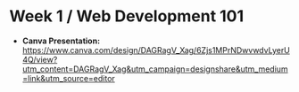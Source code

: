# **Week 1 / Web Development 101**

- **Canva Presentation:** https://www.canva.com/design/DAGRagV_Xag/6Zjs1MPrNDwvwdvLyerU4Q/view?utm_content=DAGRagV_Xag&utm_campaign=designshare&utm_medium=link&utm_source=editor